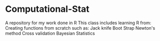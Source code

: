 # Computational-Stat
A repository for my work done in R
This class includes learning R from:
  Creating functions from scratch such as:
    Jack knife
    Boot Strap
    Newton's method
   Cross validation
   Bayesian Statistics
